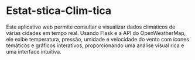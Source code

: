 # Estat-stica-Clim-tica
Este aplicativo web permite consultar e visualizar dados climáticos de várias cidades em tempo real. Usando Flask e a API do OpenWeatherMap, ele exibe temperatura, pressão, umidade e velocidade do vento com ícones temáticos e gráficos interativos, proporcionando uma análise visual rica e uma interface intuitiva.
